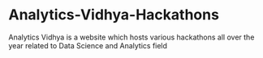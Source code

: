 # Analytics-Vidhya-Hackathons
Analytics Vidhya is a website which hosts various hackathons all over the year related to Data Science and Analytics field
